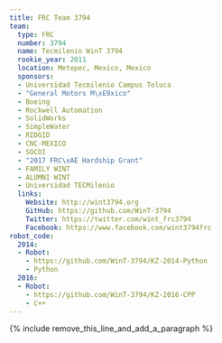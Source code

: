 ```yaml
---
title: FRC Team 3794
team:
  type: FRC
  number: 3794
  name: Tecmilenio WinT 3794
  rookie_year: 2011
  location: Metepec, Mexico, Mexico
  sponsors:
  - Universidad Tecmilenio Campus Toluca
  - "General Motors M\xE9xico"
  - Boeing
  - Rockwell Automation
  - SolidWorks
  - SimpleWater
  - RIDGID
  - CNC-MEXICO
  - SOCOI
  - "2017 FRC\xAE Hardship Grant"
  - FAMILY WINT
  - ALUMNI WINT
  - Universidad TECMilenio
  links:
    Website: http://wint3794.org
    GitHub: https://github.com/WinT-3794
    Twitter: https://twitter.com/wint_frc3794
    Facebook: https://www.facebook.com/wint3794frc
robot_code:
  2014:
  - Robot:
    - https://github.com/WinT-3794/KZ-2014-Python
    - Python
  2016:
  - Robot:
    - https://github.com/WinT-3794/KZ-2016-CPP
    - C++
---
```


{% include remove_this_line_and_add_a_paragraph %}